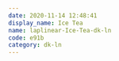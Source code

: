 ```yaml
---
date: 2020-11-14 12:48:41
display_name: Ice Tea
name: laplinear-Ice-Tea-dk-ln
code: e91b
category: dk-ln
---
```

